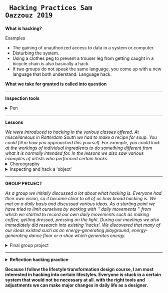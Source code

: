 ## <pre>                         Hacking Practices Sam Oazzouz 2019</pre>



<b>What is hacking?</b> 
<summary> Examples</summary>

* The gaining of unauthorized access to data in a system or computer.
* Disturbing the system.
* Using a clothes peg to prevent a trouser leg from getting caught in a bicycle chain is also basically a hack.
* If two groups do not speak the same language, you come up with a new language that both understand. Language hack.

<b> What we take for granted is called into question </b>


---

  <b>Inspection tools</b> 
  <details>
  <summary> Pen </summary>

* bestaat uit 3 losse onderdelen
* Je kan het uit elkaar halen
* Gebruiksvriendelijk
* Vrijwel iedereen gebruikt het 
* Nostalgisch
* Documenteren
* Je kunt er dingen mee vast leggen
* herkenbare vorm 
* het breekt niet als het valt
* zwaartekracht
* fijn om vast te houden
* werkt alleen met inkt
* Gemaakt van plastic en kogel van wolfraamcarbide
* je groeit er mee op

</details>

---

<b> Lessons </b>

<i> 
We were introduced to hacking in the various classes offered. At miscellaneous in Rotterdam South we had to make a recipe for soup. You could fill in how you approached this yourself. For example, you could look at the workings of individual ingredients to do something different from what it is normally intended for. In the lessons we also saw various examples of artists who performed certain hacks.
</i>



<details>  <summary>
 Choreography
  </summary> 
  
  
 * A concept that is difficult to summarize, you cannot control it.
Constant struggle with past present and future.

 * An object is not so possessed by its own name that one could not find another or better therefore. 
           - Rene Magritte  

* To reduce choreography to a single definition is not to understand the most crucial of its mechanisms: to resist and reform previous conceptions of its definition.  

* There is no choreography, at least not as to be understood as a particular instance representing a universal or standard for the term.

* Choreography is the term that presides over a class of ideas: an idea is perhaps in this case a thought or suggestion as to a possible course of action. 


 </summary> </details>
 
 <details> <summary> Inspecting and hack a 'object' </summary>
  
* We inspected a flyer with my group. We took 5 flyers and hacked each one of them. We hacked the letters in different ways. At one flyer we blanked some letters out with a stift. Another flyer we cut out half of the letter so even if the letters are missing a piece the reader can still read the letters but your way of reading changed

- https://imgur.com/iH7ySqU
- https://imgur.com/0jhdz38
- https://imgur.com/N8VTAzo
- https://imgur.com/wKZsklE
- https://imgur.com/UMip6r7

* The second assignment started with a solo object inspection. I selected 2 items and inspected them. After seeing the items of my group mates, I decided that maybe we could bundle our objects and turn them into one big hack.With our objects together and the space around us we have caused 1 large chain reaction in which the objects were given a completely different meaning than what they were intended for. 1 of my 2 objects was a rope. At the start of my assignment I made the remark '' what am I supposed to do with this '', then we used the rope to cause many reactions in the classroom. By connecting everything together, we made sure that we could open the tap remotely and draw a glass of water to ourselves. 

- https://www.youtube.com/watch?v=K2FsH6KbKxo&feature=youtu.be
- https://youtu.be/kqYyVLVOHVw
- https://www.youtube.com/watch?v=MGCqghYNRUs&feature=youtu.be
 </details>


---

<b>GROUP PROJECT</b>

<i> As a group we initially discussed a lot about what hacking is. Everyone had their own vision, so it became clear to all of us how broad hacking is. We met on a daily basis and discussed various ideas. As a starting point we have tried to limit ourselves by working with '' daily movements '' from which we started to record our own daily movements such as making coffee, getting dressed, pressing on the light. During our meetings we also immediately did research into existing 'hacks'. We discovered that many of our ideas existed such as an energy-generating playground, energy-generating dance floor or a shoe which generates energy. </i>

<details> <summary> Final group project</summary>
  
We created the Nuon Power Gym, where by generating energy by going to the fitness. You help the power company Nuon by generating energy for them, in return you get 'Energy Points' which you can get discounts on your energy bill if you get your power from Nuon. To present our hack we created a commercial.

The system we hacked was about collaborated companies or about the concept of a working out in a gym. But most of al it is  about the concept of triggering and stimulating human behaviour/actions. So I would call this a lifestyle hack. It’s well known that a lot of people are not a fan of the gym or lack the motivation to visite one. The moment you award a reward for an action, people are much quicker to do something. 

We divided the tasks for this video so that everyone was responsible for the finishing. Nanco, Koen and I wrote the concept, the script and the voice over. Louise and Sara did the styling of the video and Lois and Yorben did the final edit.


<datails> <summary> <b> FINAL VIDEO </b>  </summary>
  
* https://www.youtube.com/embed/1ligJZKOAgc 
</details>

---

<details> <summary> <b> Reflection hacking practice </b> </summary>

I Really liked the hacking practice. Working with students from different disciplines also appeals to me. You notice that everyone has a different idea of designing and we all have other strengths that you can combine into something beautiful. I had prepared myself for a bit more digital work, which I found a bit disappointing in the beginning. As the practice progressed I noticed that the practice is mainly about providing tools to hack into something and actually understanding hacking. You can fill in how you do this with your final project. In the beginning I avoided github a bit because I didn't know how it worked. But now I secretly enjoyed working in github. I have been able to learn things from my teammates in terms of layout, something that will also help me in the future. keeping track of your completed assignments and seeing that at the end also gives a good feeling and an overview of what you have learned in recent weeks.
</details>

<b> </i> Because I follow the lifestyle transformation design course, I am most interested in hacking into certain lifestyles. Everyone is stuck in a certain system that would not be necessary at all. with the right tools and adjustments we can make major changes in daily life as a designer. </b> </i>



 

